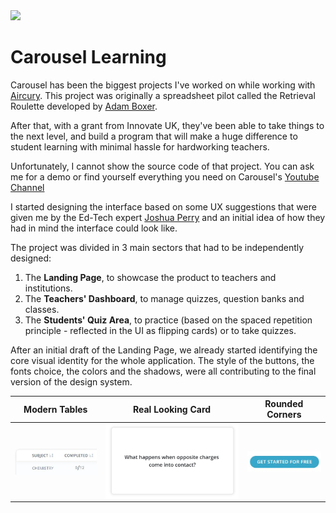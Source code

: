 <img src="https://www.carousel-learning.com/logo.svg" style="width: 150px"/>

# Carousel Learning

Carousel has been the biggest projects I've worked on while working with [Aircury](https://www.aircury.com/). This project was originally a spreadsheet pilot called the Retrieval Roulette developed by [Adam Boxer](https://twitter.com/adamboxer1).

After that, with a grant from Innovate UK, they've been able to take things to the next level, and build a program that will make a huge difference to student learning with minimal hassle for hardworking teachers.

Unfortunately, I cannot show the source code of that project. You can ask me for a demo or find yourself everything you need on Carousel's [Youtube Channel](https://www.youtube.com/channel/UCYW4FlFhLfrK2T31Q0Aj4Lg)

I started designing the interface based on some UX suggestions that were given me by the Ed-Tech expert [Joshua Perry](https://twitter.com/bringmoredata) and an initial idea of how they had in mind the interface could look like.

The project was divided in 3 main sectors that had to be independently designed:

1. The **Landing Page**, to showcase the product to teachers and institutions.
2. The **Teachers' Dashboard**, to manage quizzes, question banks and classes.
3. The **Students' Quiz Area**, to practice (based on the spaced repetition principle - reflected in the UI as flipping cards) or to take quizzes.

After an initial draft of the Landing Page, we already started identifying the core visual identity for the whole application.
The style of the buttons, the fonts choice, the colors and the shadows, were all contributing to the final version of the design system.

| Modern Tables | Real Looking Card | Rounded Corners |
|---            | ---               | ---             |
| <img src="https://github.com/gianluigitrontini/carousel-learning/blob/main/images/modern-tables.JPG?raw=true"  valign='middle'/> | <img src="https://github.com/gianluigitrontini/carousel-learning/blob/main/images/real-cards.JPG?raw=true" valign='middle'/> | <img src="https://github.com/gianluigitrontini/carousel-learning/blob/main/images/rounded-buttons.JPG?raw=true" valign='middle'/> |

